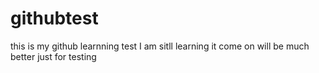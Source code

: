 # githubtest
this is my github learnning test
I am sitll learning it
come on 
will be much better
just for testing
